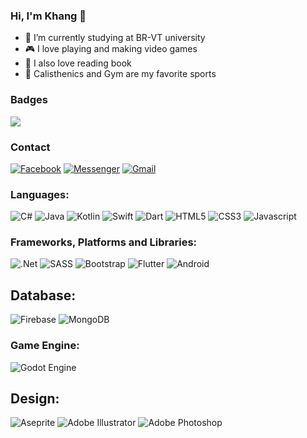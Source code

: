 ### Hi, I'm Khang 👋



- 👀 I’m currently studying at BR-VT university
- 🎮 I love playing and making video games
- 📖 I also love reading book
- 💪 Calisthenics and Gym are my favorite sports

### Badges <!-- learn below section from username=esin -->
<!-- count from Mar 21, 2022 -->
![](https://komarev.com/ghpvc/?username=taksanzu)
### Contact
[![Facebook](https://img.shields.io/badge/Facebook-1877F2?style=for-the-badge&logo=facebook&logoColor=white)](https://www.facebook.com/taksanzu)
[![Messenger](https://img.shields.io/badge/Messenger-fedcba?style=for-the-badge&logo=messenger&logoColor=black)](https://m.me/taksanzu)
[![Gmail](https://img.shields.io/badge/Gmail-D14836?style=for-the-badge&logo=gmail&logoColor=white)](mailto:tak.sanzundev@gmail.com)

### **Languages:**  
![C#](https://img.shields.io/badge/C%23-5C2D91?style=for-the-badge&logo=c-sharp&logoColor=white)
![Java](https://img.shields.io/badge/java-%23ED8B00.svg?style=for-the-badge&logo=openjdk&logoColor=white)
![Kotlin](https://img.shields.io/badge/kotlin-%237F52FF.svg?style=for-the-badge&logo=kotlin&logoColor=white)
![Swift](https://img.shields.io/badge/Swift-FA7343?style=for-the-badge&logo=swift&logoColor=white)
![Dart](https://img.shields.io/badge/Dart-0175C2?style=for-the-badge&logo=dart&logoColor=white)
![HTML5](https://img.shields.io/badge/html5-%23E34F26.svg?style=for-the-badge&logo=html5&logoColor=white)
![CSS3](https://img.shields.io/badge/css3-%231572B6.svg?style=for-the-badge&logo=css3&logoColor=white)
![Javascript](https://img.shields.io/badge/JavaScript-F7DF1E?style=for-the-badge&logo=javascript&logoColor=black)

### **Frameworks, Platforms and Libraries:** 
![.Net](https://img.shields.io/badge/.NET-5C2D91?style=for-the-badge&logo=.net&logoColor=white)
![SASS](https://img.shields.io/badge/SASS-hotpink.svg?style=for-the-badge&logo=SASS&logoColor=white)
![Bootstrap](https://img.shields.io/badge/bootstrap-%23563D7C.svg?style=for-the-badge&logo=bootstrap&logoColor=white)
![Flutter](https://img.shields.io/badge/Flutter-%2302569B.svg?style=for-the-badge&logo=Flutter&logoColor=white)
![Android](https://img.shields.io/badge/Android-3DDC84?style=for-the-badge&logo=android&logoColor=white)

## **Database:**
![Firebase](https://img.shields.io/badge/firebase-%23039BE5.svg?style=for-the-badge&logo=firebase)
![MongoDB](https://img.shields.io/badge/MongoDB-%234ea94b.svg?style=for-the-badge&logo=mongodb&logoColor=white)

### **Game Engine:**
![Godot Engine](https://img.shields.io/badge/GODOT-%23FFFFFF.svg?style=for-the-badge&logo=godot-engine)

## **Design:**
![Aseprite](https://img.shields.io/badge/Aseprite-FFFFFF?style=for-the-badge&logo=Aseprite&logoColor=#7D929E)
![Adobe Illustrator](https://img.shields.io/badge/adobe%20illustrator-%23FF9A00.svg?style=for-the-badge&logo=adobe%20illustrator&logoColor=white)
![Adobe Photoshop](https://img.shields.io/badge/adobe%20photoshop-%2331A8FF.svg?style=for-the-badge&logo=adobe%20photoshop&logoColor=white)
